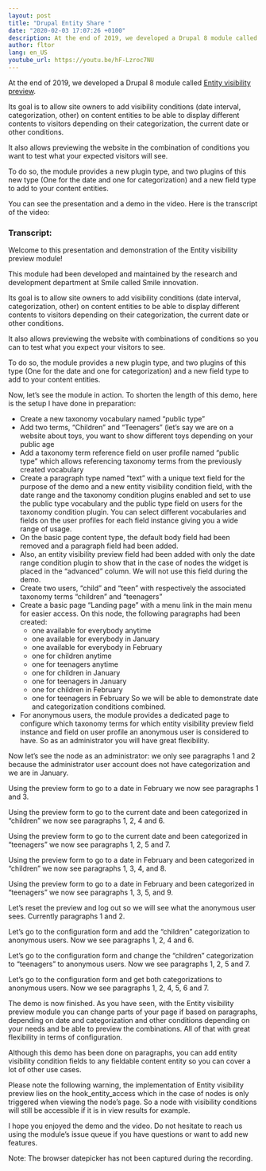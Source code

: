 ```yaml
---
layout: post
title: "Drupal Entity Share "
date: "2020-02-03 17:07:26 +0100"
description: At the end of 2019, we developed a Drupal 8 module called Entity visibility preview. Let's dive together on what you can do with this module.
author: fltor
lang: en_US
youtube_url: https://youtu.be/hF-Lzroc7NU
---
```

At the end of 2019, we developed a Drupal 8 module called [Entity visibility preview](https://www.drupal.org/project/entity_visibility_preview).

Its goal is to allow site owners to add visibility conditions (date interval, categorization, other) on content entities to be able to display different contents to visitors depending on their categorization, the current date or other conditions.

It also allows previewing the website in the combination of conditions you want to test what your expected visitors will see.

To do so, the module provides a new plugin type, and two plugins of this new type (One for the date and one for categorization) and a new field type to add to your content entities.

You can see the presentation and a demo in the video. Here is the transcript of the video:

### Transcript:

Welcome to this presentation and demonstration of the Entity visibility preview module!

This module had been developed and maintained by the research and development department at Smile called Smile innovation.

Its goal is to allow site owners to add visibility conditions (date interval, categorization, other) on content entities to be able to display different contents to visitors depending on their categorization, the current date or other conditions.

It also allows previewing the website with combinations of conditions so you can to test what you expect your visitors to see.

To do so, the module provides a new plugin type, and two plugins of this type (One for the date and one for categorization) and a new field type to add to your content entities.

Now, let’s see the module in action. To shorten the length of this demo, here is the setup I have done in preparation:
- Create a new taxonomy vocabulary named “public type”
- Add two terms, “Children” and “Teenagers” (let’s say we are on a website about toys, you want to show different toys depending on your public age
- Add a taxonomy term reference field on user profile named “public type” which allows referencing taxonomy terms from the previously created vocabulary
- Create a paragraph type named “text” with a unique text field for the purpose of the demo and a new entity visibility condition field, with the date range and the taxonomy condition plugins enabled and set to use the public type vocabulary and the public type field on users for the taxonomy condition plugin. You can select different vocabularies and fields on the user profiles for each field instance giving you a wide range of usage.
- On the basic page content type, the default body field had been removed and a paragraph field had been added.
- Also, an entity visibility preview field had been added with only the date range condition plugin to show that in the case of nodes the widget is placed in the “advanced” column. We will not use this field during the demo.
- Create two users, “child” and “teen” with respectively the associated taxonomy terms “children” and “teenagers”
- Create a basic page “Landing page” with a menu link in the main menu for easier access. On this node, the following paragraphs had been created:
    - one available for everybody anytime
    - one available for everybody in January
    - one available for everybody in February
    - one for children anytime
    - one for teenagers anytime
    - one for children in January
    - one for teenagers in January
    - one for children in February
    - one for teenagers in February
So we will be able to demonstrate date and categorization conditions combined.
- For anonymous users, the module provides a dedicated page to configure which taxonomy terms for which entity visibility preview field instance and field on user profile an anonymous user is considered to have. So as an administrator you will have great flexibility.

Now let’s see the node as an administrator: we only see paragraphs 1 and 2 because the administrator user account does not have categorization and we are in January.

Using the preview form to go to a date in February we now see paragraphs 1 and 3.

Using the preview form to go to the current date and been categorized in “children” we now see paragraphs 1, 2, 4 and 6.

Using the preview form to go to the current date and been categorized in “teenagers” we now see paragraphs 1, 2, 5 and 7.

Using the preview form to go to a date in February and been categorized in “children” we now see paragraphs 1, 3, 4, and 8.

Using the preview form to go to a date in February and been categorized in “teenagers” we now see paragraphs 1, 3, 5, and 9.

Let’s reset the preview and log out so we will see what the anonymous user sees. Currently paragraphs 1 and 2.

Let’s go to the configuration form and add the “children” categorization to anonymous users. Now we see paragraphs 1, 2, 4 and 6.

Let’s go to the configuration form and change the “children” categorization to “teenagers” to anonymous users. Now we see paragraphs 1, 2, 5 and 7.

Let’s go to the configuration form and get both categorizations to anonymous users. Now we see paragraphs 1, 2, 4, 5, 6 and 7.

The demo is now finished. As you have seen, with the Entity visibility preview module you can change parts of your page if based on paragraphs, depending on date and categorization and other conditions depending on your needs and be able to preview the combinations. All of that with great flexibility in terms of configuration.

Although this demo has been done on paragraphs, you can add entity visibility condition fields to any fieldable content entity so you can cover a lot of other use cases.

Please note the following warning, the implementation of Entity visibility preview lies on the hook_entity_access which in the case of nodes is only triggered when viewing the node’s page. So a node with visibility conditions will still be accessible if it is in view results for example.

I hope you enjoyed the demo and the video. Do not hesitate to reach us using the module’s issue queue if you have questions or want to add new features.

Note: The browser datepicker has not been captured during the recording.
